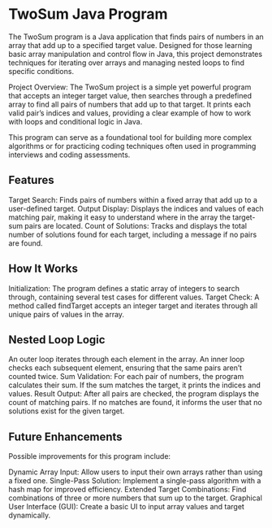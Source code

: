 # TwoSum Java Program
The TwoSum program is a Java application that finds pairs of numbers in an array that add up to a specified target value. Designed for those learning basic array manipulation and control flow in Java, this project demonstrates techniques for iterating over arrays and managing nested loops to find specific conditions.

Project Overview:
The TwoSum project is a simple yet powerful program that accepts an integer target value, then searches through a predefined array to find all pairs of numbers that add up to that target. It prints each valid pair’s indices and values, providing a clear example of how to work with loops and conditional logic in Java.

This program can serve as a foundational tool for building more complex algorithms or for practicing coding techniques often used in programming interviews and coding assessments.

Features
---------------------

Target Search: Finds pairs of numbers within a fixed array that add up to a user-defined target.
Output Display: Displays the indices and values of each matching pair, making it easy to understand where in the array the target-sum pairs are located.
Count of Solutions: Tracks and displays the total number of solutions found for each target, including a message if no pairs are found.

How It Works
---------------------

Initialization: The program defines a static array of integers to search through, containing several test cases for different values.
Target Check: A method called findTarget accepts an integer target and iterates through all unique pairs of values in the array.

Nested Loop Logic
---------------------

An outer loop iterates through each element in the array.
An inner loop checks each subsequent element, ensuring that the same pairs aren’t counted twice.
Sum Validation: For each pair of numbers, the program calculates their sum. If the sum matches the target, it prints the indices and values.
Result Output: After all pairs are checked, the program displays the count of matching pairs. If no matches are found, it informs the user that no solutions exist for the given target.

Future Enhancements
---------------------
Possible improvements for this program include:

Dynamic Array Input: Allow users to input their own arrays rather than using a fixed one.
Single-Pass Solution: Implement a single-pass algorithm with a hash map for improved efficiency.
Extended Target Combinations: Find combinations of three or more numbers that sum up to the target.
Graphical User Interface (GUI): Create a basic UI to input array values and target dynamically.
